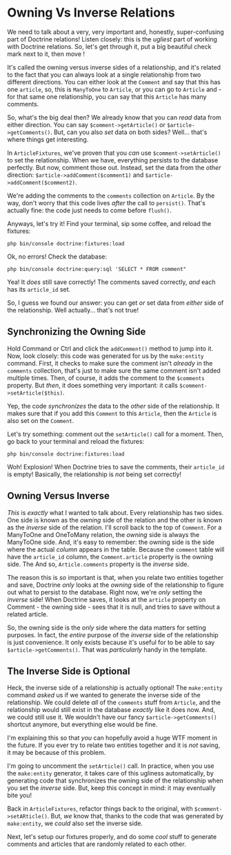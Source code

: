 # Owning Vs Inverse Relations

We need to talk about a very, very important and, honestly, super-confusing part
of Doctrine relations! Listen closely: this is the *ugliest* part of working
with Doctrine relations. So, let's get through it, put a big beautiful check mark
next to it, then move !

It's called the owning versus inverse sides of a relationship, and it's related
to the fact that you can always look at a single relationship from two different
directions. You can either look at the `Comment` and say that this has one `article`,
so, this is `ManyToOne` to `Article`, or you can go to `Article` and - for that
same one relationship, you can say that this `Article` has many comments.

So, what's the big deal then? We already know that you can *read* data from either
direction. You can say `$comment->getArticle()` or `$article->getComments()`. But,
can you also *set* data on both sides? Well... that's where things get interesting.

In `ArticleFixtures`, we've proven that you *can* use `$comment->setArticle()` to
set the relationship. When we have, everything persists to the database perfectly.
But now, comment those out. Instead, set the data from the *other* direction:
`$article->addComment($comment1)` and `$article->addComment($comment2)`.

We're adding the comments to the `comments` collection on `Article`. By the way,
don't worry that this code lives *after* the call to `persist()`. That's actually
fine: the code just needs to come before `flush()`.

Anyways, let's try it! Find your terminal, sip some coffee, and reload the fixtures:

```terminal
php bin/console doctrine:fixtures:load
```

Ok, no errors! Check the database:

```terminal
php bin/console doctrine:query:sql 'SELECT * FROM comment"
```

Yea! It *does* still save correctly! The comments saved correctly, *and* each has
its `article_id` set.

So, I guess we found our answer: you can get *or* set data from *either* side of
the relationship. Well actually... that's not true!

## Synchronizing the Owning Side

Hold Command or Ctrl and click the `addComment()` method to jump into it. Now,
look closely: this code was generated for us by the `make:entity` command. First,
it checks to make sure the comment isn't *already* in the `comments` collection,
that's just to make sure the same comment isn't added multiple times. Then, of
course, it adds the comment to the `$comments` property. But *then*, it does something
very important: it calls `$comment->setArticle($this)`.

Yep, the code *synchronizes* the data to the *other* side of the relationship.
It makes sure that if you add this `Comment` to this `Article`, then the `Article`
is also set on the `Comment`.

Let's try something: comment out the `setArticle()` call for a moment. Then, go
back to your terminal and reload the fixtures:

```terminal-silent
php bin/console doctrine:fixtures:load
```

Woh! Explosion! When Doctrine tries to save the comments, their `article_id` is
empty! Basically, the relationship is *not* being set correctly!

## Owning Versus Inverse

*This* is *exactly* what I wanted to talk about. Every relationship has two
sides. One side is known as the *owning* side of the relation and the other
is known as the *inverse* side of the relation. I'll scroll back to the top
of `Comment`. For a ManyToOne and OneToMany relation, the *owning* side is always
the ManyToOne side. And, it's easy to remember: the owning side is the side where
the actual *column* appears in the table. Because the `comment` table will have
the `article_id` column, the `Comment.article` property is the owning side. The
And so, `Article.comments` property is the *inverse* side.

The reason this is *so* important is that, when you relate two entities together
and save, Doctrine *only* looks at the *owning* side of the relationship to figure
out what to persist to the database. Right now, we're *only* setting the *inverse*
side! When Doctrine saves, it looks at the `article` property on Comment - the
owning side - sees that it is null, and tries to save without a related article.

So, the owning side is the *only* side where the data matters for setting purposes.
In fact, the *entire* purpose of the *inverse* side of the relationship is just
convenience. It only exists because it's useful for to be able to say
`$article->getComments()`. That was *particularly* handy in the template.

## The Inverse Side is Optional

Heck, the inverse side of a relationship is actually optional! The `make:entity`
command *asked* us if we wanted to generate the inverse side of the relationship.
We could delete *all* of the `comments` stuff from `Article`, and the relationship
would still exist in the database *exactly* like it does now. And, we could still
use it. We wouldn't have our fancy `$article->getComments()` shortcut anymore, but
everything else would be fine.

I'm explaining this so that *you* can hopefully avoid a huge WTF moment in the
future. If you ever try to relate two entities together and it is *not* saving,
it may be because of this problem.

I'm going to uncomment the `setArticle()` call. In practice, when you use the
`make:entity` generator, it takes care of this ugliness automatically, by generating
code that synchronizes the owning side of the relationship when you set the
*inverse* side. But, keep this concept in mind: it may eventually bite you!

Back in `ArticleFixtures`, refactor things back to the original, with
`$comment->setARticle()`. But, *we* know that, thanks to the code that was generated
by `make:entity`, we *could* also set the inverse side.

Next, let's setup our fixtures properly, and do some *cool* stuff to generate
comments and articles that are randomly related to each other.
